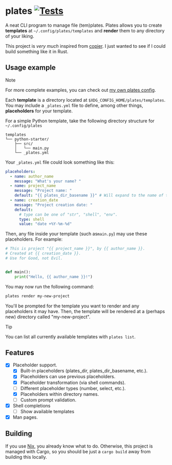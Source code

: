 # plates [![Tests](https://github.com/Grazen0/plates/actions/workflows/tests.yml/badge.svg)][workflow-tests]

A neat CLI program to manage file (tem)plates. Plates allows you to create **templates** at `~/.config/plates/templates` and **render** them to any directory of your liking.

This project is _very much_ inspired from [copier]. I just wanted to see if I could build something like it in Rust.

## Usage example

> [!NOTE]
> For more complete examples, you can check out [my own plates config][config-example].

Each **template** is a directory located at `$XDG_CONFIG_HOME/plates/templates`. You may include a `_plates.yml` file to define, among other things, **placeholders** for your template.

For a simple Python template, take the following directory structure for `~/.config/plates`

```
templates
└── python-starter/
    ├── src/
    │   └── main.py
    └── _plates.yml
```

Your `_plates.yml` file could look something like this:

```yaml
placeholders:
  - name: author_name
    message: "What's your name? "
  - name: project_name
    message: "Project name: "
    default: "{{ plates_dir_basename }}" # Will expand to the name of the directory being rendered to
  - name: creation_date
    message: "Project creation date: "
    default:
      # type can be one of "str", "shell", "env".
      type: shell
      value: "date +%Y-%m-%d"
```

Then, any file inside your template (such as`main.py`) may use these placeholders. For example:

```python
# This is project "{{ project_name }}", by {{ author_name }}.
# Created at {{ creation_date }}.
# Use for Good, not Evil.


def main():
    print("Hello, {{ author_name }}!")
```

You may now run the following command:

```bash
plates render my-new-project
```

You'll be prompted for the template you want to render and any placeholders it may have. Then, the template will be rendered at a (perhaps new) directory called "my-new-project".

> [!TIP]
> You can list all currently available templates with `plates list`.

## Features

- [x] Placeholder support.
  - [x] Built-in placeholders (plates_dir, plates_dir_basename, etc.).
  - [x] Placeholders can use previous placeholders.
  - [x] Placeholder transformation (via shell commands).
  - [ ] Different placeholder types (number, select, etc.).
  - [x] Placeholders within directory names.
  - [ ] Custom prompt validation.
- [x] Shell completions
  - [ ] Show available templates
- [x] Man pages.

## Building

If you use [Nix][nix], you already know what to do. Otherwise, this project is managed with Cargo, so you should be just a `cargo build` away from building this locally.

[copier]: https://github.com/copier-org/copier
[workflow-tests]: https://github.com/Grazen0/plates/actions/workflows/tests.yml
[config-example]: https://github.com/Grazen0/nixos-config/tree/main/profiles/home/ttymax/programs/plates/config/templates/cpp-cmake
[nix]: https://nixos.org/
